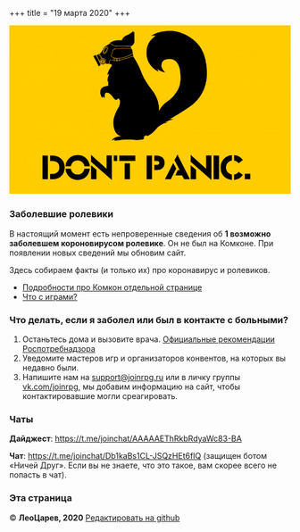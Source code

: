 +++
title = "19 марта 2020"
+++

![DO NOT PANIC](do-not-panic-skuns-protivogaz.jpg)

### Заболевшие ролевики

В настоящий момент есть непроверенные сведения об **1 возможно заболевшем короновирусом ролевике**. Он не был на Комконе.
При появлении новых сведений мы обновим сайт.

Здесь собираем факты (и только их) про коронавирус и ролевиков.
 
 - [Подробности про Комкон отдельной странице](comcon)
 - [Что с играми?](cancel-games)

### Что делать, если я заболел или был в контакте с больными?

1. Останьтесь дома и вызовите врача. [Официальные рекомендации Роспотребнадзора](https://rospotrebnadzor.ru/about/info/news_time/news_details.php?ELEMENT_ID=13566)
2. Уведомите мастеров игр и организаторов конвентов, на которых вы недавно были.
3. Напишите нам на <support@joinrpg.ru> или в личку группы [vk.com/joinrpg](https://vk.com/joinrpg), мы добавим информацию на сайт, чтобы контактировавшие могли среагировать.

### Чаты

**Дайджест**: <https://t.me/joinchat/AAAAAEThRkbRdyaWc83-BA>

**Чат**: <https://t.me/joinchat/Db1kaBs1CL-JSQzHEt6fIQ> (защищен ботом «Ничей Друг». Если вы не знаете, что это такое, вам скорее всего не попасть в чат).

### Эта страница

© **ЛеоЦарев, 2020**
[Редактировать на github](https://github.com/leotsarev/corona-comcon/blob/master/content/_index.md)
